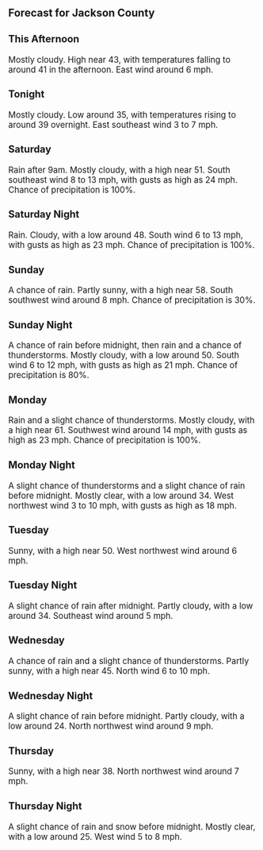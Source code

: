 <div>
   <h2>Forecast for Jackson County</h2>
   <p>
      <div style="font-size:120%">
         <h3>This Afternoon</h3>Mostly cloudy. High near 43, with temperatures falling to around 41 in the afternoon. East wind around 6 mph.<br></div>
   </p>
   <p>
      <div style="font-size:120%">
         <h3>Tonight</h3>Mostly cloudy. Low around 35, with temperatures rising to around 39 overnight. East southeast wind 3 to 7 mph.<br></div>
   </p>
   <p>
      <div style="font-size:120%">
         <h3>Saturday</h3>Rain after 9am. Mostly cloudy, with a high near 51. South southeast wind 8 to 13 mph, with gusts as high as 24 mph. Chance
         of precipitation is 100%.<br></div>
   </p>
   <p>
      <div style="font-size:120%">
         <h3>Saturday Night</h3>Rain. Cloudy, with a low around 48. South wind 6 to 13 mph, with gusts as high as 23 mph. Chance of precipitation is 100%.<br></div>
   </p>
   <p>
      <div style="font-size:120%">
         <h3>Sunday</h3>A chance of rain. Partly sunny, with a high near 58. South southwest wind around 8 mph. Chance of precipitation is 30%.<br></div>
   </p>
   <p>
      <div style="font-size:120%">
         <h3>Sunday Night</h3>A chance of rain before midnight, then rain and a chance of thunderstorms. Mostly cloudy, with a low around 50. South wind
         6 to 12 mph, with gusts as high as 21 mph. Chance of precipitation is 80%.<br></div>
   </p>
   <p>
      <div style="font-size:120%">
         <h3>Monday</h3>Rain and a slight chance of thunderstorms. Mostly cloudy, with a high near 61. Southwest wind around 14 mph, with gusts as
         high as 23 mph. Chance of precipitation is 100%.<br></div>
   </p>
   <p>
      <div style="font-size:120%">
         <h3>Monday Night</h3>A slight chance of thunderstorms and a slight chance of rain before midnight. Mostly clear, with a low around 34. West northwest
         wind 3 to 10 mph, with gusts as high as 18 mph.<br></div>
   </p>
   <p>
      <div style="font-size:120%">
         <h3>Tuesday</h3>Sunny, with a high near 50. West northwest wind around 6 mph.<br></div>
   </p>
   <p>
      <div style="font-size:120%">
         <h3>Tuesday Night</h3>A slight chance of rain after midnight. Partly cloudy, with a low around 34. Southeast wind around 5 mph.<br></div>
   </p>
   <p>
      <div style="font-size:120%">
         <h3>Wednesday</h3>A chance of rain and a slight chance of thunderstorms. Partly sunny, with a high near 45. North wind 6 to 10 mph.<br></div>
   </p>
   <p>
      <div style="font-size:120%">
         <h3>Wednesday Night</h3>A slight chance of rain before midnight. Partly cloudy, with a low around 24. North northwest wind around 9 mph.<br></div>
   </p>
   <p>
      <div style="font-size:120%">
         <h3>Thursday</h3>Sunny, with a high near 38. North northwest wind around 7 mph.<br></div>
   </p>
   <p>
      <div style="font-size:120%">
         <h3>Thursday Night</h3>A slight chance of rain and snow before midnight. Mostly clear, with a low around 25. West wind 5 to 8 mph.<br></div>
   </p>
</div>